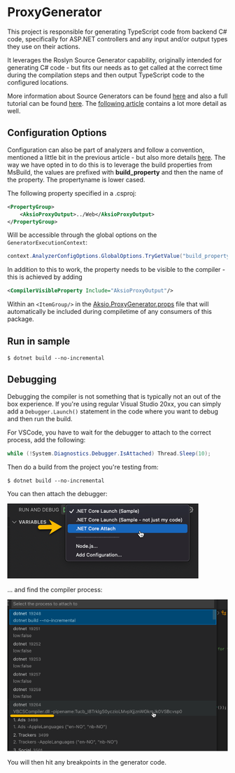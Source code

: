 # ProxyGenerator

This project is responsible for generating TypeScript code from backend C# code, specifically for ASP.NET controllers and
any input and/or output types they use on their actions.

It leverages the Roslyn Source Generator capability, originally intended for generating C# code - but fits our needs as
to get called at the correct time during the compilation steps and then output TypeScript code to the configured locations.

More information about Source Generators can be found [here](https://docs.microsoft.com/en-us/dotnet/csharp/roslyn-sdk/source-generators-overview)
and also a full tutorial can be found [here](https://www.thinktecture.com/en/net/roslyn-source-generators-introduction/).
The [following article](https://dominikjeske.github.io/source-generators/) contains a lot more detail as well.

## Configuration Options

Configuration can also be part of analyzers and follow a convention, mentioned a little bit in the previous article - but also
more details [here](https://www.mytechramblings.com/posts/configure-roslyn-analyzers-using-editorconfig/).
The way we have opted in to do this is to leverage the build properties from MsBuild, the values are prefixed with **build_property** and
then the name of the property. The propertyname is lower cased.

The following property specified in a .csproj: 

```xml
<PropertyGroup>
    <AksioProxyOutput>../Web</AksioProxyOutput>
</PropertyGroup>
```

Will be accessible through the global options on the `GeneratorExecutionContext`:

```csharp
context.AnalyzerConfigOptions.GlobalOptions.TryGetValue("build_property.aksioproxyoutput", out var outputFolder);
```

In addition to this to work, the property needs to be visible to the compiler - this is achieved by adding

```xml
<CompilerVisibleProperty Include="AksioProxyOutput"/>
```

Within an `<ItemGroup/>` in the [Aksio.ProxyGenerator.props](./Aksio.ProxyGenerator.props) file that will automatically
be included during compiletime of any consumers of this package.

## Run in sample

```shell
$ dotnet build --no-incremental
```

## Debugging

Debugging the compiler is not something that is typically not an out of the box experience.
If you're using regular Visual Studio 20xx, you can simply add a `Debugger.Launch()` statement in the code
where you want to debug and then run the build.

For VSCode, you have to wait for the debugger to attach to the correct process, add the following:

```csharp
while (!System.Diagnostics.Debugger.IsAttached) Thread.Sleep(10);
```

Then do a build from the project you're testing from:

```shell
$ dotnet build --no-incremental
```

You can then attach the debugger:

![](./attach-debugger.png)

... and find the compiler process:

![](./find-process.png)

You will then hit any breakpoints in the generator code.
